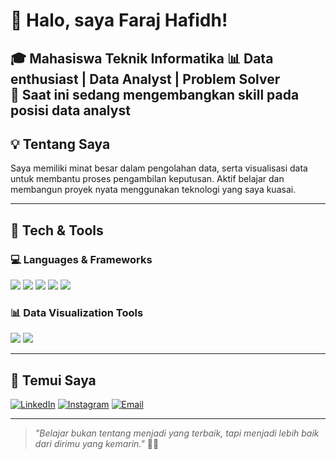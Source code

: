 <!-- Profil README GitHub Faraj Hafidh -->

# 👋 Halo, saya Faraj Hafidh!
🎓 Mahasiswa Teknik Informatika
📊 Data enthusiast | Data Analyst | Problem Solver   
🚀 Saat ini sedang mengembangkan skill pada posisi data analyst
---

## 💡 Tentang Saya
Saya memiliki minat besar dalam pengolahan data, serta visualisasi data untuk membantu proses pengambilan keputusan. Aktif belajar dan membangun proyek nyata menggunakan teknologi yang saya kuasai.

---

## 🧰 Tech & Tools

### 💻 Languages & Frameworks
<p>
  <img src="https://img.shields.io/badge/SQL-025E8C?style=for-the-badge&logo=postgresql&logoColor=white"/>
  <img src="https://img.shields.io/badge/MySQL-00758F?style=for-the-badge&logo=mysql&logoColor=white"/>
  <img src="https://img.shields.io/badge/Python-3776AB?style=for-the-badge&logo=python&logoColor=white"/>
  <img src="https://img.shields.io/badge/PHP-777BB4?style=for-the-badge&logo=php&logoColor=white"/>
  <img src="https://img.shields.io/badge/CodeIgniter-E44D26?style=for-the-badge&logo=codeigniter&logoColor=white"/>
</p>

### 📊 Data Visualization Tools
<p>
  <img src="https://img.shields.io/badge/Tableau-E97627?style=for-the-badge&logo=tableau&logoColor=white"/>
  <img src="https://img.shields.io/badge/Power%20BI-F2C811?style=for-the-badge&logo=powerbi&logoColor=black"/>
</p>

---

## 🔗 Temui Saya
[![LinkedIn](https://img.shields.io/badge/-LinkedIn-blue?style=flat&logo=linkedin&logoColor=white)](www.linkedin.com/in/faraj-hafidh-0a0527217)
[![Instagram](https://img.shields.io/badge/-Instagram-E4405F?style=flat&logo=instagram&logoColor=white)](https://instagram.com/hahahafidh_)
[![Email](https://img.shields.io/badge/-Email-D14836?style=flat&logo=gmail&logoColor=white)](mailto:faraj.hafidh@gmail.com)

---

> _"Belajar bukan tentang menjadi yang terbaik, tapi menjadi lebih baik dari dirimu yang kemarin."_ 🧠🔥

